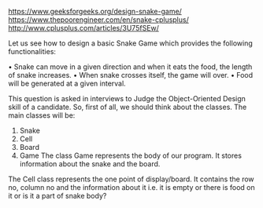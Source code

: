 
https://www.geeksforgeeks.org/design-snake-game/
https://www.thepoorengineer.com/en/snake-cplusplus/
http://www.cplusplus.com/articles/3U75fSEw/



Let us see how to design a basic Snake Game which provides the following functionalities:

• Snake can move in a given direction and when it eats the food, the length of snake increases. 
• When snake crosses itself, the game will over. 
• Food will be generated at a given interval.

This question is asked in interviews to Judge the Object-Oriented Design skill of a candidate. So, first of all, we should think about the classes. 
The main classes will be:
1. Snake 
2. Cell 
3. Board 
4. Game 
The class Game represents the body of our program. It stores information about the snake and the board.

The Cell class represents the one point of display/board. It contains the row no, column no and the information about it i.e. it is empty or there is food on it or is it a part of snake body?
 